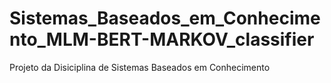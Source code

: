 # Sistemas_Baseados_em_Conhecimento_MLM-BERT-MARKOV_classifier
Projeto da Disiciplina de Sistemas Baseados em Conhecimento
